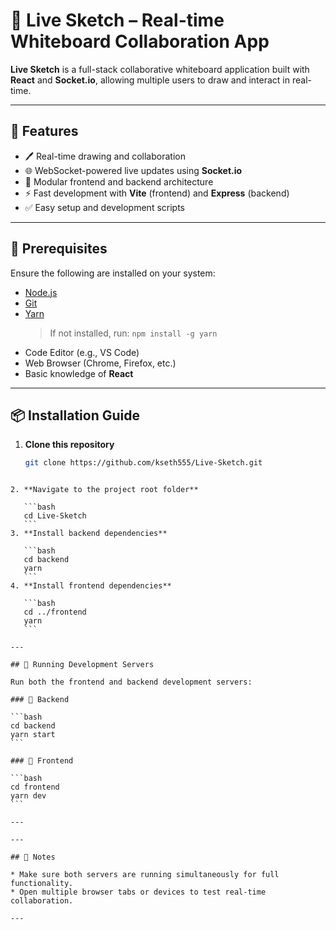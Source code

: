 
# 🎨 Live Sketch – Real-time Whiteboard Collaboration App

**Live Sketch** is a full-stack collaborative whiteboard application built with **React** and **Socket.io**, allowing multiple users to draw and interact in real-time.

---

## 🚀 Features

- 🖊️ Real-time drawing and collaboration
- 🌐 WebSocket-powered live updates using **Socket.io**
- 🧠 Modular frontend and backend architecture
- ⚡ Fast development with **Vite** (frontend) and **Express** (backend)
- ✅ Easy setup and development scripts

---

## 🧰 Prerequisites

Ensure the following are installed on your system:

- [Node.js](https://nodejs.org/)
- [Git](https://git-scm.com/)
- [Yarn](https://yarnpkg.com/)  
  > If not installed, run: `npm install -g yarn`
- Code Editor (e.g., VS Code)
- Web Browser (Chrome, Firefox, etc.)
- Basic knowledge of **React**

---

## 📦 Installation Guide

1. **Clone this repository**
   ```bash
   git clone https://github.com/kseth555/Live-Sketch.git
````

2. **Navigate to the project root folder**

   ```bash
   cd Live-Sketch
   ```
3. **Install backend dependencies**

   ```bash
   cd backend
   yarn
   ```
4. **Install frontend dependencies**

   ```bash
   cd ../frontend
   yarn
   ```

---

## 🧪 Running Development Servers

Run both the frontend and backend development servers:

### 🔁 Backend

```bash
cd backend
yarn start
```

### 🎨 Frontend

```bash
cd frontend
yarn dev
```

---

---

## 📌 Notes

* Make sure both servers are running simultaneously for full functionality.
* Open multiple browser tabs or devices to test real-time collaboration.

---

